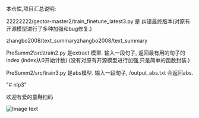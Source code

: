 






本仓库,项目汇总说明:



22222222/gector-master2/train_finetune_latest3.py 是 纠错最终版本(对原有开源模型进行了多种加强和bug修复.)

zhangbo2008/text_summaryzhangbo2008/text_summary


PreSumm2\src\train2.py 是extract 模型. 输入一段句子, 返回最有用的句子的index (index从0开始计数)
(没有对原有开源模型进行加强,只是简单的函数封装.)


PreSumm2/src/train3.py 是abs模型. 输入一段句子, /output_abs.txt 会返回abs.

"# nlp3" 



欢迎有爱的童鞋扫码


![Image text](https://raw.githubusercontent.com/zhangbo2008/fairseq-gec/latest_branch/11.png)